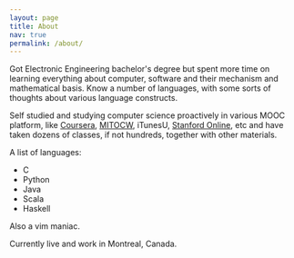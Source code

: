 ```yaml
---
layout: page
title: About
nav: true
permalink: /about/
---
```


Got Electronic Engineering bachelor's degree but spent more time on learning everything about computer, software and their mechanism and mathematical basis. Know a number of languages, with some sorts of thoughts about various language constructs.

Self studied and studying computer science proactively in various MOOC platform, like [Coursera][coursera], [MITOCW][mitocw], iTunesU, [Stanford Online][stanonline], etc and have taken dozens of classes, if not hundreds, together with other materials.

A list of languages:

* C
* Python
* Java
* Scala
* Haskell

Also a vim maniac.

Currently live and work in Montreal, Canada.

[coursera]: https://coursera.org
[mitocw]: https://ocw.mit.edu
[stanonline]: http://online.stanford.edu/
